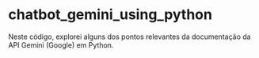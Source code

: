 # chatbot_gemini_using_python
Neste código, explorei alguns dos pontos relevantes da documentação da API Gemini (Google) em Python.
